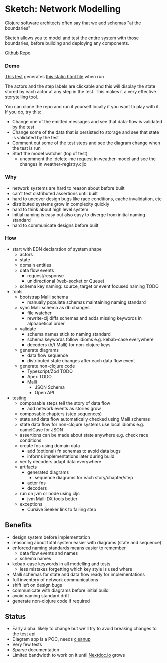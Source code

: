 # Sketch: Network Modelling

Clojure software architects often say that we add schemas "at the boundaries"

Sketch allows you to model and test the entire system with those boundaries, before building and deploying any
components.

[Github Repo](https://github.com/nextdoc/sketch)

### Demo

[This test](https://github.com/nextdoc/sketch/blob/main/examples/mobile_weather_app/happy_path_test.clj)
generates [this static html file](https://nextdoc.github.io/sketch/mobile-weather-app/happy-path-test.html) when run

The actors and the step labels are clickable and this will display the state stored by each actor at any step in the
test.
This makes it a very effective storytelling tool.

You can clone the repo and run it yourself locally if you want to play with it.
If you do, try this:

- Change one of the emitted messages and see that data-flow is validated by the test
- Change some of the data that is persisted to storage and see that state is validated by the test
- Comment out some of the test steps and see the diagram change when the test is run
- Start the model watcher (top of test)
  - uncomment the :delete-me request in weather-model and see the changes in weather-registry.cljc

### Why

- network systems are hard to reason about before built
- can't test distributed assertions until built
- hard to uncover design bugs like race conditions, cache invalidation, etc
- distributed systems grow in complexity quickly
- hard to think about high level system
- initial naming is easy but also easy to diverge from initial naming standard
- hard to communicate designs before built

### How

- start with EDN declaration of system shape
    - actors
    - state
    - domain entities
    - data flow events
        - request/response
        - unidirectional (web-socket or Queue)
    - schema key naming: source, target or event focused naming TODO
- tools
    - bootstrap Malli schema
        - manually populate schemas maintaining naming standard
    - sync Malli schema as db changes
        - file watcher
        - rewrite-clj diffs schemas and adds missing keywords in alphabetical order
    - validate
        - schema names stick to naming standard
        - schema keywords follow idioms e.g. kebab-case everywhere
        - decoders (h/t Malli) for non-clojure keys
    - generate diagrams
        - data flow sequence
        - distributed state changes after each data flow event
    - generate non-clojure code
        - Typescript/Zod TODO
        - Apex TODO
        - Malli
            - JSON Schema
            - Open API
- testing
    - composable steps tell the story of data flow
        - add network events as stories grow
    - composable chapters (step sequences)
    - state and data flow automatically checked using Malli schemas
    - state data flow for non-clojure systems use local idioms e.g. camelCase for JSON
    - assertions can be made about state anywhere e.g. check race conditions
    - create fns using domain data
        - add (optional) fn schemas to avoid data bugs
        - informs implementations later during build
    - verify decoders adapt data everywhere
    - artifacts
        - generated diagrams
            - sequence diagrams for each story/chapter/step
        - actor fns
        - decoders
    - run on jvm or node using cljc
        - jvm Malli DX tools better
    - exceptions
        - Cursive Seeker link to failing step

## Benefits

- design system before implementation
- reasoning about total system easier with diagrams (state and sequence)
- enforced naming standards means easier to remember
    - data flow events and names
    - schema names
- kebab-case keywords in all modelling and tests
    - less mistakes forgetting which key style is used where
- Malli schemas for state and data flow ready for implementations
- full inventory of network communications
- shift left on design bugs
- communicate with diagrams before initial build
- avoid naming standard drift
- generate non-clojure code if required

## Status

- Early alpha: likely to change but we'll try to avoid breaking changes to the test api
- Diagram app is a POC, needs [cleanup](https://github.com/nextdoc/sketch/issues/6)
- Very few tests
- Sparse documentation
- Limited bandwidth to work on it until [Nextdoc.io](https://nextdoc.io/) grows
